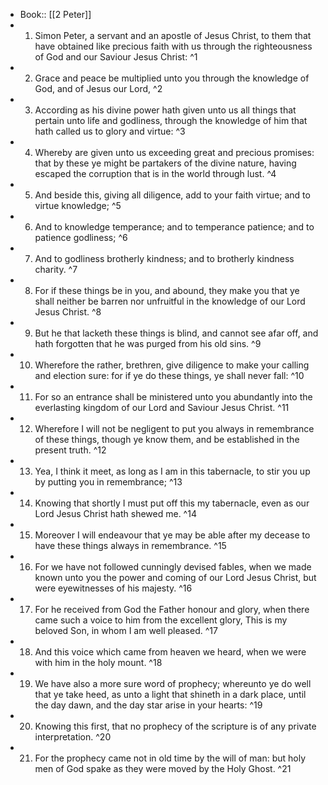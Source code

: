 - Book:: [[2 Peter]]
- 1. Simon Peter, a servant and an apostle of Jesus Christ, to them that have obtained like precious faith with us through the righteousness of God and our Saviour Jesus Christ: ^1
- 2. Grace and peace be multiplied unto you through the knowledge of God, and of Jesus our Lord, ^2
- 3. According as his divine power hath given unto us all things that pertain unto life and godliness, through the knowledge of him that hath called us to glory and virtue: ^3
- 4. Whereby are given unto us exceeding great and precious promises: that by these ye might be partakers of the divine nature, having escaped the corruption that is in the world through lust. ^4
- 5. And beside this, giving all diligence, add to your faith virtue; and to virtue knowledge; ^5
- 6. And to knowledge temperance; and to temperance patience; and to patience godliness; ^6
- 7. And to godliness brotherly kindness; and to brotherly kindness charity. ^7
- 8. For if these things be in you, and abound, they make you that ye shall neither be barren nor unfruitful in the knowledge of our Lord Jesus Christ. ^8
- 9. But he that lacketh these things is blind, and cannot see afar off, and hath forgotten that he was purged from his old sins. ^9
- 10. Wherefore the rather, brethren, give diligence to make your calling and election sure: for if ye do these things, ye shall never fall: ^10
- 11. For so an entrance shall be ministered unto you abundantly into the everlasting kingdom of our Lord and Saviour Jesus Christ. ^11
- 12. Wherefore I will not be negligent to put you always in remembrance of these things, though ye know them, and be established in the present truth. ^12
- 13. Yea, I think it meet, as long as I am in this tabernacle, to stir you up by putting you in remembrance; ^13
- 14. Knowing that shortly I must put off this my tabernacle, even as our Lord Jesus Christ hath shewed me. ^14
- 15. Moreover I will endeavour that ye may be able after my decease to have these things always in remembrance. ^15
- 16. For we have not followed cunningly devised fables, when we made known unto you the power and coming of our Lord Jesus Christ, but were eyewitnesses of his majesty. ^16
- 17. For he received from God the Father honour and glory, when there came such a voice to him from the excellent glory, This is my beloved Son, in whom I am well pleased. ^17
- 18. And this voice which came from heaven we heard, when we were with him in the holy mount. ^18
- 19. We have also a more sure word of prophecy; whereunto ye do well that ye take heed, as unto a light that shineth in a dark place, until the day dawn, and the day star arise in your hearts: ^19
- 20. Knowing this first, that no prophecy of the scripture is of any private interpretation. ^20
- 21. For the prophecy came not in old time by the will of man: but holy men of God spake as they were moved by the Holy Ghost. ^21
